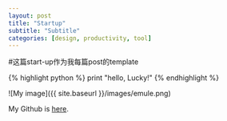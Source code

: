 ```yaml
---
layout: post
title: "Startup"
subtitle: "Subtitle"
categories: [design, productivity, tool]
---
```

#这篇start-up作为我每篇post的template

{% highlight python %}
print "hello, Lucky!"
{% endhighlight %}

![My image]({{ site.baseurl }}/images/emule.png)

My Github is [here][mygithub].

[mygithub]: https://github.com/lucky521
